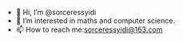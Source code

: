 - 👋 Hi, I’m @sorceressyidi
- 👀 I’m interested in maths and computer science.
- 📫 How to reach me:sorceressyidi@163.com
<!---
sorceressyidi/sorceressyidi is a ✨ special ✨ repository because its `README.md` (this file) appears on your GitHub profile.
You can click the Preview link to take a look at your changes.
--->
